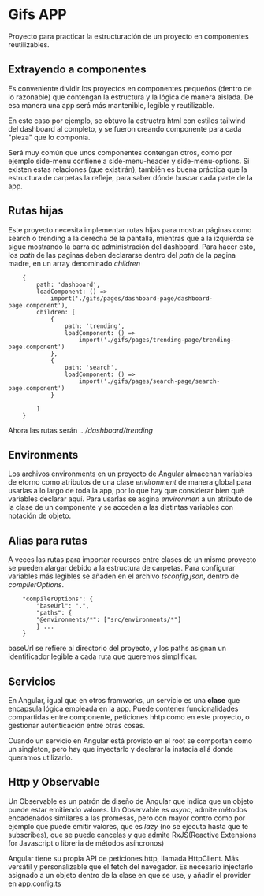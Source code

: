 # Gifs APP
Proyecto para practicar la estructuración de un proyecto en componentes reutilizables.

## Extrayendo a componentes
Es conveniente dividir los proyectos en componentes pequeños (dentro de lo razonable) que contengan la estructura y la lógica de manera aislada. De esa manera una app será más mantenible, legible y reutilizable.

En este caso por ejemplo, se obtuvo la estructra html con estilos tailwind del dashboard al completo, y se fueron creando componente para cada "pieza" que lo componía.

Será muy común que unos componentes contengan otros, como por ejemplo side-menu contiene a side-menu-header y side-menu-options. Si existen estas relaciones (que existirán), también es buena práctica que la estructura de carpetas la refleje, para saber dónde buscar cada parte de la app.


## Rutas hijas
Este proyecto necesita implementar rutas hijas para mostrar páginas como search o trending a la derecha de la pantalla, mientras que a la izquierda se sigue mostrando la barra de administración del dashboard.
Para hacer esto, los *path* de las paginas deben declararse dentro del *path* de la pagina madre, en un array denominado *children*

        {
            path: 'dashboard',
            loadComponent: () => 
                import('./gifs/pages/dashboard-page/dashboard-page.component'),
            children: [
                {
                    path: 'trending',
                    loadComponent: () => 
                        import('./gifs/pages/trending-page/trending-page.component')
                },
                {
                    path: 'search',
                    loadComponent: () => 
                        import('./gifs/pages/search-page/search-page.component')
                }

            ]
        }

Ahora las rutas serán *.../dashboard/trending*

## Environments
Los archivos environments en un proyecto de Angular almacenan variables de etorno como atributos de una clase *environment* de manera global para usarlas a lo largo de toda la app, por lo que hay que considerar bien qué variables declarar aquí.
Para usarlas se asgina *environmen* a un atributo de la clase de un componente y se acceden a las distintas variables con notación de objeto.

## Alias para rutas
A veces las rutas para importar recursos entre clases de un mismo proyecto se pueden alargar debido a la estructura de carpetas.
Para configurar variables más legibles se añaden en el archivo *tsconfig.json*, dentro de *compilerOptions*.

        "compilerOptions": {
            "baseUrl": ".",
            "paths": {
            "@environments/*": ["src/environments/*"]
            } ... 
        }
baseUrl se refiere al directorio del proyecto, y los paths asignan un identificador legible a cada ruta que queremos simplificar.

## Servicios

En Angular, igual que en otros framworks, un servicio es una **clase** que encapsula lógica empleada en la app. Puede contener funcionalidades compartidas entre componente, peticiones hhtp como en este proyecto, o gestionar autenticación entre otras cosas.

Cuando un servicio en Angular está provisto en el root se comportan como un singleton, pero hay que inyectarlo y declarar la instacia allá donde queramos utilizarlo.

## Http y Observable
Un Observable es un patrón de diseño de Angular que indica que un objeto puede estar emitiendo valores. Un Observable es *async*, admite métodos encadenados similares a las promesas, pero con mayor contro como por ejemplo que puede emitir valores, que es *lazy* (no se ejecuta hasta que te subscribes), que se puede cancelas y que admite RxJS(Reactive Extensions for Javascript o libreria de métodos asíncronos)

Angular tiene su propia API de peticiones http, llamada HttpClient. Más versátil y personalizable que el fetch del navegador. Es necesario injectarlo asignado a un objeto dentro de la clase en que se use, y añadir el provider en app.config.ts

